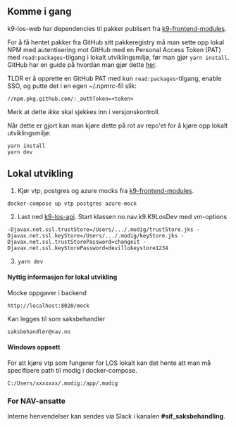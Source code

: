 ## Komme i gang

k9-los-web har dependencies til pakker publisert fra [k9-frontend-modules](https://github.com/navikt/k9-frontend-modules).

For å få hentet pakker fra GitHub sitt pakkeregistry må man sette opp lokal NPM med autentisering mot GitHub med en Personal Access Token (PAT) med `read:packages`-tilgang i lokalt utviklingsmiljø, før man gjør `yarn install`. GitHub har en guide på hvordan man gjør dette [her](https://docs.github.com/en/packages/working-with-a-github-packages-registry/working-with-the-npm-registry#authenticating-to-github-packages).

TLDR er å opprette en GitHub PAT med kun `read:packages`-tilgang, enable SSO, og putte det i en egen ~/.npmrc-fil slik:

```
//npm.pkg.github.com/:_authToken=<token>
```

Merk at dette _ikke_ skal sjekkes inn i versjonskontroll.

Når dette er gjort kan man kjøre dette på rot av repo'et for å kjøre opp lokalt utviklingsmiljø:

```
yarn install
yarn dev
```

## Lokal utvikling

1. Kjør vtp, postgres og azure mocks fra [k9-frontend-modules](https://github.com/navikt/k9-verdikjede/tree/master/saksbehandling).
````
docker-compose up vtp postgres azure-mock
````
2. Last ned [k9-los-api](https://github.com/navikt/k9-los-api). Start klassen no.nav.k9.K9LosDev med vm-options
````
-Djavax.net.ssl.trustStore=/Users/.../.modig/trustStore.jks -Djavax.net.ssl.keyStore=/Users/.../.modig/keyStore.jks -Djavax.net.ssl.trustStorePassword=changeit -Djavax.net.ssl.keyStorePassword=devillokeystore1234
````
3. `yarn dev`

#### Nyttig informasjon for lokal utvikling
Mocke oppgaver i backend
````
http://localhost:8020/mock
````
Kan legges til som saksbehandler
````
saksbehandler@nav.no
````

#### Windows oppsett
For att kjøre vtp som fungerer for LOS lokalt kan det hente att man må specifisere path til modig i docker-compose.
````
C:/Users/xxxxxxx/.modig:/app/.modig
````

### For NAV-ansatte

Interne henvendelser kan sendes via Slack i kanalen **#sif_saksbehandling**.
